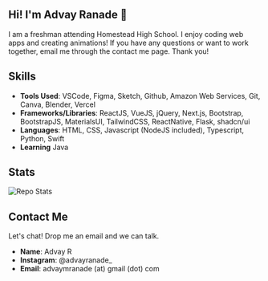 ## Hi! I'm Advay Ranade 👋
I am a freshman attending Homestead High School. I enjoy coding web apps and creating animations! If you have any questions or want to work together, email me through the contact me page. Thank you!

## Skills
 * **Tools Used**: VSCode, Figma, Sketch, Github, Amazon Web Services, Git, Canva, Blender, Vercel
 * **Frameworks/Libraries**: ReactJS, VueJS, jQuery, Next.js, Bootstrap, BootstrapJS, MaterialsUI, TailwindCSS, ReactNative, Flask, shadcn/ui
 * **Languages**: HTML, CSS, Javascript (NodeJS included), Typescript, Python, Swift 
 * **Learning** Java

## Stats
![Repo Stats](https://github-readme-stats.vercel.app/api/top-langs/?username=advayranade)
 
## Contact Me
Let's chat! Drop me an email and we can talk. 
* **Name**: Advay R
* **Instagram**: @advayranade_
* **Email**: advaymranade (at) gmail (dot) com
